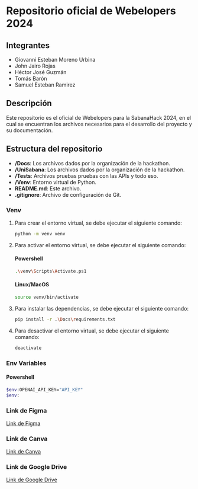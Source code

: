 # Repositorio oficial de Webelopers 2024

## Integrantes
- Giovanni Esteban Moreno Urbina
- John Jairo Rojas 
- Héctor José Guzmán
- Tomás Barón
- Samuel Esteban Ramirez

## Descripción
Este repositorio es el oficial de Webelopers para la SabanaHack 2024, en el cual se encuentran los archivos necesarios para el desarrollo del proyecto y su documentación.

## Estructura del repositorio
- **/Docs**: Los archivos dados por la organización de la hackathon.
- **/UniSabana**: Los archivos dados por la organización de la hackathon.
- **/Tests**: Archivos pruebas pruebas con las APIs y todo eso.
- **/Venv**: Entorno virtual de Python.
- **README.md**: Este archivo.  
- **.gitignore**: Archivo de configuración de Git.

### Venv
1. Para crear el entorno virtual, se debe ejecutar el siguiente comando:
    ```bash
    python -m venv venv
    ```

2. Para activar el entorno virtual, se debe ejecutar el siguiente comando:
    #### Powershell
    ```bash
    .\venv\Scripts\Activate.ps1
    ```
    #### Linux/MacOS
    ```bash
    source venv/bin/activate
    ```

3. Para instalar las dependencias, se debe ejecutar el siguiente comando:
    ```bash
    pip install -r .\Docs\requirements.txt
    ```

4. Para desactivar el entorno virtual, se debe ejecutar el siguiente comando:
    ```bash
    deactivate
    ```

### Env Variables
#### Powershell
```bash
$env:OPENAI_API_KEY="API_KEY"
$env:

```

### Link de Figma
[Link de Figma](https://www.figma.com)

### Link de Canva
[Link de Canva](https://www.canva.com)

### Link de Google Drive
[Link de Google Drive](https://drive.google.com)
